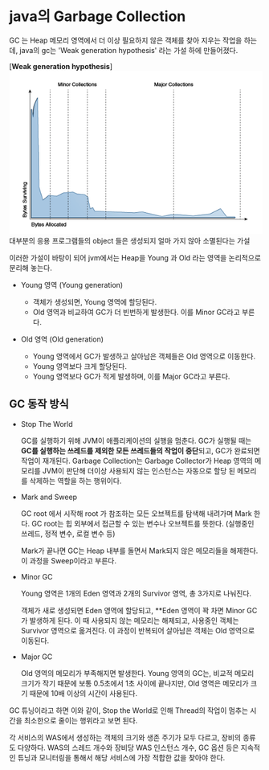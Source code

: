 # java의 Garbage Collection

GC 는 Heap 메모리 영역에서 더 이상 필요하지 않은 객체를 찾아 지우는 작업을 하는데, java의 gc는 'Weak generation hypothesis' 라는 가설 하에 만들어졌다.

[**Weak generation hypothesis**]
![](2023-06-25-00-20-22.png)
대부분의 응용 프로그램들의 object 들은 생성되지 얼마 가지 않아 소멸된다는 가설

이러한 가설이 바탕이 되어 jvm에서는 Heap을 Young 과 Old 라는 영역을 논리적으로 분리해 놓는다.

- Young 영역 (Young generation)
    - 객체가 생성되면, Young 영역에 할당된다. 
    - Old 영역과 비교하여 GC가 더 빈번하게 발생한다. 이를 Minor GC라고 부른다.

- Old 영역 (Old generation)
    - Young 영역에서 GC가 발생하고 살아남은 객체들은 Old 영역으로 이동한다.
    - Young 영역보다 크게 할당된다.
    - Young 영역보다 GC가 적게 발생하며, 이를 Major GC라고 부른다.
## GC 동작 방식

- Stop The World

    GC를 실행하기 위해 JVM이 애플리케이션의 실행을 멈춘다. GC가 실행될 때는 **GC를 실행하는 쓰레드를 제외한 모든 쓰레드들의 작업이 중단**되고, GC가 완료되면 작업이 재개된다.
    Garbage Collection는 Garbage Collector가 Heap 영역의 메모리를 JVM이 판단해 더이상 사용되지 않는 인스턴스는 자동으로 할당 된 메모리를 삭제하는 역할을 하는 행위이다.

- Mark and Sweep

    GC root 에서 시작해 root 가 참조하는 모든 오브젝트를 탐색해 내려가며 Mark 한다. GC root는  힙 외부에서 접근할 수 있는 변수나 오브젝트를 뜻한다. (실행중인 쓰레드, 정적 변수, 로컬 변수 등)

    Mark가 끝나면 GC는 Heap 내부를 돌면서 Mark되지 않은 메모리들을 해제한다. 이 과정을 Sweep이라고 부른다.

- Minor GC

    Young 영역은 1개의 Eden 영역과 2개의 Survivor 영역, 총 3가지로 나눠진다.

    객체가 새로 생성되면 Eden 영역에 할당되고, **Eden 영역이 꽉 차면 Minor GC가 발생하게 된다. 이 때 사용되지 않는 메모리는 해제되고, 사용중인 객체는 Survivor 영역으로 옮겨진다. 이 과정이 반복되어 살아남은 객체는 Old 영역으로 이동된다.

- Major GC

    Old 영역의 메모리가 부족해지면 발생한다. Young 영역의 GC는, 비교적 메모리 크기가 작기 때문에 보통 0.5초에서 1초 사이에 끝나지만, Old 영역은 메모리가 크기 때문에 10배 이상의 시간이 사용된다.

GC 튜닝이라고 하면 이와 같이, Stop the World로 인해 Thread의 작업이 멈추는 시간을 최소한으로 줄이는 행위라고 보면 된다.

각 서비스의 WAS에서 생성하는 객체의 크기와 생존 주기가 모두 다르고, 장비의 종류도 다양하다. WAS의 스레드 개수와 장비당 WAS 인스턴스 개수, GC 옵션 등은 지속적인 튜닝과 모니터링을 통해서 해당 서비스에 가장 적합한 값을 찾아야 한다.